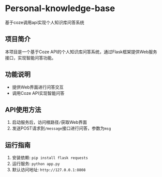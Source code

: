# Personal-knowledge-base
基于coze调用api实现个人知识库问答系统

## 项目简介
本项目是一个基于Coze API的个人知识库问答系统，通过Flask框架提供Web服务接口，实现智能问答功能。

## 功能说明
- 提供Web界面进行问答交互
- 调用Coze API实现智能问答

## API使用方法
1. 启动服务后，访问根路径`/`获取Web界面
2. 发送POST请求到`/message`接口进行问答，参数为`msg`

## 运行指南
1. 安装依赖: `pip install flask requests`
2. 运行服务: `python app.py`
3. 默认访问地址: `http://127.0.0.1:8808`
